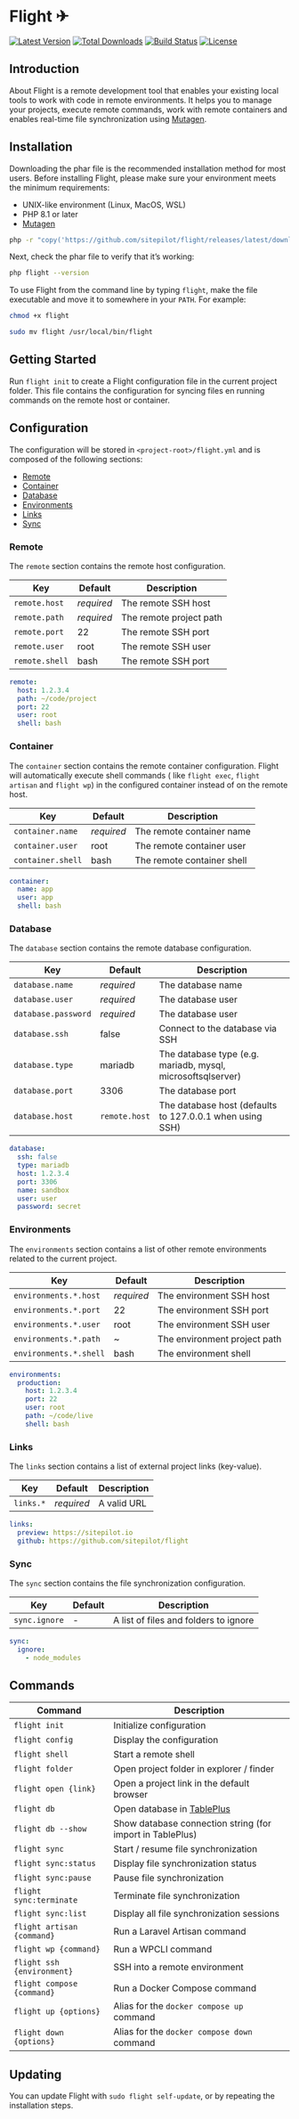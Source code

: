 # Flight ✈

<a href="https://github.com/sitepilot/flight/releases"><img src="https://img.shields.io/github/v/release/sitepilot/flight" alt="Latest Version"></a>
<a href="https://github.com/sitepilot/flight/releases"><img src="https://img.shields.io/github/downloads/sitepilot/flight/total" alt="Total Downloads"></a>
<a href="https://github.com/sitepilot/flight/actions"><img src="https://img.shields.io/github/actions/workflow/status/sitepilot/flight/tests.yml" alt="Build Status"></a>
<a href="https://github.com/sitepilot/flight"><img src="https://img.shields.io/github/license/sitepilot/flight" alt="License"></a>

## Introduction

About
Flight is a remote development tool that enables your existing local tools to work with code in remote environments. It
helps you to manage your projects,
execute remote commands, work with remote containers and enables real-time file synchronization
using [Mutagen](https://mutagen.io).

## Installation

Downloading the phar file is the recommended installation method for most users. Before installing Flight, please make
sure your environment meets the minimum requirements:

* UNIX-like environment (Linux, MacOS, WSL)
* PHP 8.1 or later
* [Mutagen](https://mutagen.io/)

```bash
php -r "copy('https://github.com/sitepilot/flight/releases/latest/download/flight', 'flight');"
```

Next, check the phar file to verify that it’s working:

```bash
php flight --version
```

To use Flight from the command line by typing `flight`, make the file executable and move it to somewhere in
your `PATH`. For example:

```bash
chmod +x flight
```

```bash
sudo mv flight /usr/local/bin/flight
```

## Getting Started

Run `flight init` to create a Flight configuration file in the current project folder. This file contains the
configuration for syncing files en running commands on the remote host or container.

## Configuration

The configuration will be stored in `<project-root>/flight.yml` and is composed of the following sections:

* [Remote](#remote)
* [Container](#container)
* [Database](#database)
* [Environments](#environments)
* [Links](#links)
* [Sync](#sync)

### Remote

The `remote` section contains the remote host configuration.

| Key            | Default    | Description             |
|----------------|------------|-------------------------|
| `remote.host`  | _required_ | The remote SSH host     |
| `remote.path`  | _required_ | The remote project path |
| `remote.port`  | 22         | The remote SSH port     |
| `remote.user`  | root       | The remote SSH user     |
| `remote.shell` | bash       | The remote SSH port     |

```yaml
remote:
  host: 1.2.3.4
  path: ~/code/project
  port: 22
  user: root
  shell: bash             
```

### Container

The `container` section contains the remote container configuration. Flight will automatically execute shell commands (
like `flight exec`, `flight artisan` and `flight wp`) in the configured container
instead of on the remote host.

| Key               | Default    | Description                |
|-------------------|------------|----------------------------|
| `container.name`  | _required_ | The remote container name  |
| `container.user`  | root       | The remote container user  |
| `container.shell` | bash       | The remote container shell |

```yaml
container:
  name: app
  user: app
  shell: bash
```

### Database

The `database` section contains the remote database configuration.

| Key                 | Default       | Description                                                 |
|---------------------|---------------|-------------------------------------------------------------|
| `database.name`     | *required*    | The database name                                           |
| `database.user`     | *required*    | The database user                                           |
| `database.password` | *required*    | The database user                                           |
| `database.ssh`      | false         | Connect to the database via SSH                             |
| `database.type`     | mariadb       | The database type (e.g. mariadb, mysql, microsoftsqlserver) |
| `database.port`     | 3306          | The database port                                           |
| `database.host`     | `remote.host` | The database host (defaults to 127.0.0.1 when using SSH)    |

```yaml
database:
  ssh: false
  type: mariadb
  host: 1.2.3.4
  port: 3306
  name: sandbox
  user: user
  password: secret
```

### Environments

The `environments` section contains a list of other remote environments related to the current project.

| Key                    | Default    | Description                  |
|------------------------|------------|------------------------------|
| `environments.*.host`  | *required* | The environment SSH host     |
| `environments.*.port`  | 22         | The environment SSH port     |
| `environments.*.user`  | root       | The environment SSH user     |
| `environments.*.path`  | ~          | The environment project path |
| `environments.*.shell` | bash       | The environment shell        |

```yaml
environments:
  production:
    host: 1.2.3.4
    port: 22
    user: root
    path: ~/code/live
    shell: bash           
```

### Links

The `links` section contains a list of external project links (key-value).

| Key       | Default    | Description |
|-----------|------------|-------------|
| `links.*` | *required* | A valid URL |

```yaml
links:
  preview: https://sitepilot.io
  github: https://github.com/sitepilot/flight
```

### Sync

The `sync` section contains the file synchronization configuration.

| Key           | Default | Description                           |
|---------------|---------|---------------------------------------|
| `sync.ignore` | -       | A list of files and folders to ignore |

```yaml
sync:
  ignore:
    - node_modules
```

## Commands

| Command                    | Description                                               |
|----------------------------|-----------------------------------------------------------|
| `flight init`              | Initialize configuration                                  |
| `flight config`            | Display the configuration                                 |
| `flight shell`             | Start a remote shell                                      |
| `flight folder`            | Open project folder in explorer / finder                  |
| `flight open {link}`       | Open a project link in the default browser                |
| `flight db`                | Open database in [TablePlus](https://tableplus.com/)      |
| `flight db --show`         | Show database connection string (for import in TablePlus) |
| `flight sync`              | Start / resume file synchronization                       |
| `flight sync:status`       | Display file synchronization status                       |
| `flight sync:pause`        | Pause file synchronization                                |
| `flight sync:terminate`    | Terminate file synchronization                            |
| `flight sync:list`         | Display all file synchronization sessions                 |
| `flight artisan {command}` | Run a Laravel Artisan command                             |
| `flight wp {command}`      | Run a WPCLI command                                       |
| `flight ssh {environment}` | SSH into a remote environment                             |
| `flight compose {command}` | Run a Docker Compose command                              |
| `flight up {options}`      | Alias for the `docker compose up` command                 |
| `flight down {options}`    | Alias for the `docker compose down` command               |

## Updating

You can update Flight with `sudo flight self-update`, or by repeating the installation steps.
